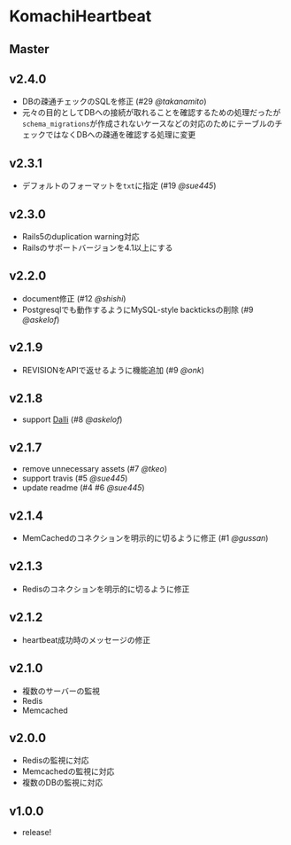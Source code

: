 # KomachiHeartbeat

## Master

## v2.4.0
- DBの疎通チェックのSQLを修正 (#29 _@takanamito_)
 - 元々の目的としてDBへの接続が取れることを確認するための処理だったが`schema_migrations`が作成されないケースなどの対応のためにテーブルのチェックではなくDBへの疎通を確認する処理に変更


## v2.3.1
- デフォルトのフォーマットを`txt`に指定 (#19 _@sue445_)

## v2.3.0
- Rails5のduplication warning対応
- Railsのサポートバージョンを4.1以上にする

## v2.2.0
- document修正 (#12 _@shishi_)
- Postgresqlでも動作するようにMySQL-style backticksの削除 (#9 _@askelof_)

## v2.1.9
- REVISIONをAPIで返せるように機能追加 (#9 _@onk_)

## v2.1.8
- support [Dalli](https://github.com/mperham/dalli) (#8 _@askelof_)

## v2.1.7
- remove unnecessary assets (#7 _@tkeo_)
- support travis (#5 _@sue445_)
- update readme (#4 #6 _@sue445_)

## v2.1.4
- MemCachedのコネクションを明示的に切るように修正 (#1 _@gussan_)

## v2.1.3
- Redisのコネクションを明示的に切るように修正

## v2.1.2
- heartbeat成功時のメッセージの修正

## v2.1.0
- 複数のサーバーの監視
 - Redis
 - Memcached

## v2.0.0
- Redisの監視に対応
- Memcachedの監視に対応
- 複数のDBの監視に対応

## v1.0.0
- release!
